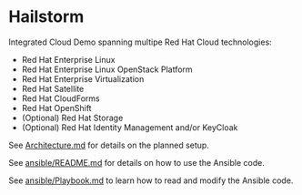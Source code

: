 # Hailstorm
Integrated Cloud Demo spanning multipe Red Hat Cloud technologies:
* Red Hat Enterprise Linux
* Red Hat Enterprise Linux OpenStack Platform
* Red Hat Enterprise Virtualization
* Red Hat Satellite
* Red Hat CloudForms
* Red Hat OpenShift
* (Optional) Red Hat Storage
* (Optional) Red Hat Identity Management and/or KeyCloak

See [Architecture.md](Architecture.md "Architecture Description") for details on the planned setup.

See [ansible/README.md](ansible/README.md) for details on how to use the Ansible code.

See [ansible/Playbook.md](ansible/Playbook.md) to learn how to read and modify the Ansible code.
